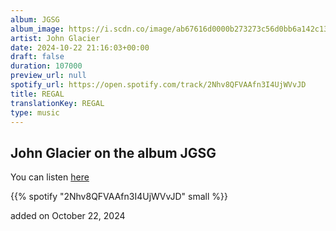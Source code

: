 ```yaml
---
album: JGSG
album_image: https://i.scdn.co/image/ab67616d0000b273273c56d0bb6a142c133d1895
artist: John Glacier
date: 2024-10-22 21:16:03+00:00
draft: false
duration: 107000
preview_url: null
spotify_url: https://open.spotify.com/track/2Nhv8QFVAAfn3I4UjWVvJD
title: REGAL
translationKey: REGAL
type: music
---
```


## John Glacier on the album JGSG

You can listen [here](https://open.spotify.com/track/2Nhv8QFVAAfn3I4UjWVvJD)

{{% spotify "2Nhv8QFVAAfn3I4UjWVvJD" small %}}

added on October 22, 2024